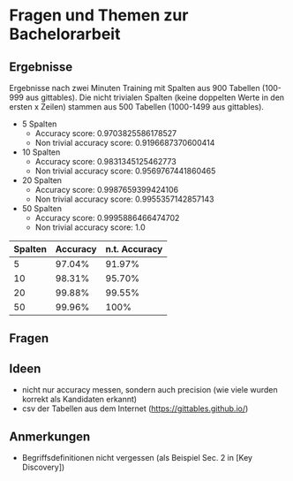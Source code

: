 <!-- LTex: enabled=false -->

# Fragen und Themen zur Bachelorarbeit

## Ergebnisse

Ergebnisse nach zwei Minuten Training mit Spalten aus 900 Tabellen (100-999 aus gittables).
Die nicht trivialen Spalten (keine doppelten Werte in den ersten x Zeilen) stammen aus 500 Tabellen (1000-1499 aus gittables).

- 5 Spalten
  - Accuracy score: 0.9703825586178527
  - Non trivial accuracy score: 0.9196687370600414
- 10 Spalten
  - Accuracy score: 0.9831345125462773
  - Non trivial accuracy score: 0.9569767441860465
- 20 Spalten
  - Accuracy score: 0.9987659399424106
  - Non trivial accuracy score: 0.9955357142857143
- 50 Spalten
  - Accuracy score: 0.9995886466474702
  - Non trivial accuracy score: 1.0

| Spalten | Accuracy | n.t. Accuracy |
| ------- | -------- | ------------- |
| 5       | 97.04%   | 91.97%        |
| 10      | 98.31%   | 95.70%        |
| 20      | 99.88%   | 99.55%        |
| 50      | 99.96%   | 100%          |

## Fragen

## Ideen

- nicht nur accuracy messen, sondern auch precision (wie viele wurden korrekt als Kandidaten erkannt)
- csv der Tabellen aus dem Internet (<https://gittables.github.io/>)

## Anmerkungen

- Begriffsdefinitionen nicht vergessen (als Beispiel Sec. 2 in [Key Discovery])

[data profiling]: https://link.springer.com/article/10.1007/s00778-015-0389-y "Profiling relational data: a survey"
[ducc]: https://www.vldb.org/pvldb/vol7/p301-heise.pdf
[metronome projekt]: https://hpi.de/naumann/projects/data-profiling-and-analytics/metanome-data-profiling.html
[dataxformer]: https://cs.uwaterloo.ca/~ilyas/papers/AbedjanICDE16.pdf
